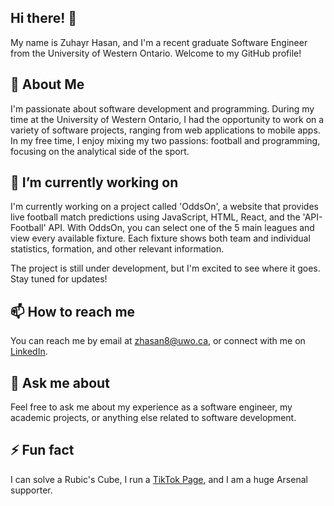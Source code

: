 ## Hi there! 👋
My name is Zuhayr Hasan, and I'm a recent graduate Software Engineer from the University of Western Ontario. Welcome to my GitHub profile!

## 🧐 About Me
I'm passionate about software development and programming. During my time at the University of Western Ontario, I had the opportunity to work on a variety of software projects, ranging from web applications to mobile apps. In my free time, I enjoy mixing my two passions: football and programming, focusing on the analytical side of the sport.

## 🔭 I’m currently working on
I'm currently working on a project called 'OddsOn', a website that provides live football match predictions using JavaScript, HTML, React, and the 'API-Football' API. With OddsOn, you can select one of the 5 main leagues and view every available fixture. Each fixture shows both team and individual statistics, formation, and other relevant information.

The project is still under development, but I'm excited to see where it goes. Stay tuned for updates!

## 📫 How to reach me
You can reach me by email at zhasan8@uwo.ca, or connect with me on [LinkedIn](https://www.linkedin.com/in/zuhayrhasan/).

## 💬 Ask me about
Feel free to ask me about my experience as a software engineer, my academic projects, or anything else related to software development.

## ⚡ Fun fact
I can solve a Rubic's Cube, I run a [TikTok Page](https://www.tiktok.com/@zuhayrhasan), and I am a huge Arsenal supporter.
